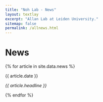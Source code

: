 ```yaml
---
title: "Noh Lab - News"
layout: textlay
excerpt: "Allan Lab at Leiden University."
sitemap: false
permalink: /allnews.html
---
```


# News

{% for article in site.data.news %}
<div id={{article.id}}>
  {{ article.date }}
  <p><em>{{ article.headline }}</em></p>
</div>
{% endfor %}
